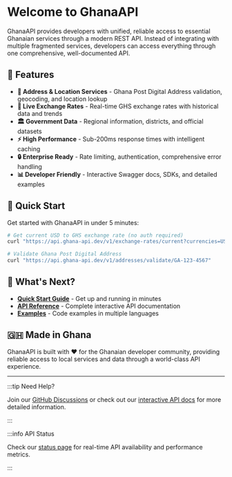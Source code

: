 # Welcome to GhanaAPI

GhanaAPI provides developers with unified, reliable access to essential Ghanaian services through a modern REST API. Instead of integrating with multiple fragmented services, developers can access everything through one comprehensive, well-documented API.

## 🌟 Features

- **📍 Address & Location Services** - Ghana Post Digital Address validation, geocoding, and location lookup
- **💱 Live Exchange Rates** - Real-time GHS exchange rates with historical data and trends  
- **🏛️ Government Data** - Regional information, districts, and official datasets
- **⚡ High Performance** - Sub-200ms response times with intelligent caching
- **🔒 Enterprise Ready** - Rate limiting, authentication, comprehensive error handling
- **📊 Developer Friendly** - Interactive Swagger docs, SDKs, and detailed examples

## 🚀 Quick Start

Get started with GhanaAPI in under 5 minutes:

```bash
# Get current USD to GHS exchange rate (no auth required)
curl "https://api.ghana-api.dev/v1/exchange-rates/current?currencies=USD"

# Validate Ghana Post Digital Address
curl "https://api.ghana-api.dev/v1/addresses/validate/GA-123-4567"
```

## 📖 What's Next?

- **[Quick Start Guide](./getting-started/quick-start)** - Get up and running in minutes
- **[API Reference](https://api.ghana-api.dev/docs)** - Complete interactive API documentation
- **[Examples](./examples/javascript)** - Code examples in multiple languages

## 🇬🇭 Made in Ghana

GhanaAPI is built with ❤️ for the Ghanaian developer community, providing reliable access to local services and data through a world-class API experience.

---

:::tip Need Help?

Join our [GitHub Discussions](https://github.com/teebhagg/GhanaAPI/discussions) or check out our [interactive API docs](https://api.ghana-api.dev/docs) for more detailed information.

:::

:::info API Status

Check our [status page](https://status.ghana-api.dev) for real-time API availability and performance metrics.

:::